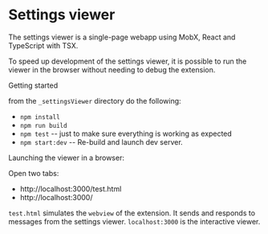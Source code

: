# Settings viewer

The settings viewer is a single-page webapp using MobX, React and TypeScript with TSX.

To speed up development of the settings viewer, it is possible to run the viewer in the browser without needing to debug the extension.

Getting started

from the `_settingsViewer` directory do the following:
* `npm install`
* `npm run build`
* `npm test` -- just to make sure everything is working as expected
* `npm start:dev` -- Re-build and launch dev server.

Launching the viewer in a browser:

Open two tabs:
* http://localhost:3000/test.html
* http://localhost:3000/

`test.html` simulates the `webview` of the extension. It sends and responds to messages from the settings viewer.
`localhost:3000` is the interactive viewer.
